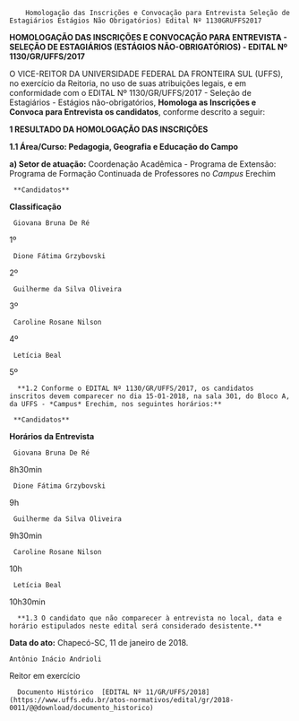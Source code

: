         Homologação das Inscrições e Convocação para Entrevista Seleção de Estagiários Estágios Não Obrigatórios) Edital Nº 1130GRUFFS2017  

**HOMOLOGAÇÃO DAS INSCRIÇÕES E CONVOCAÇÃO PARA ENTREVISTA - SELEÇÃO DE ESTAGIÁRIOS (ESTÁGIOS NÃO-OBRIGATÓRIOS) - EDITAL Nº 1130/GR/UFFS/2017**

  

 O VICE-REITOR DA UNIVERSIDADE FEDERAL DA FRONTEIRA SUL (UFFS), no exercício da Reitoria, no uso de suas atribuições legais, e em conformidade com o EDITAL Nº 1130/GR/UFFS/2017 - Seleção de Estagiários - Estágios não-obrigatórios, **Homologa as Inscrições e Convoca para Entrevista os candidatos**, conforme descrito a seguir:

  **1 RESULTADO DA HOMOLOGAÇÃO DAS INSCRIÇÕES**

 **1.1 Área/Curso: Pedagogia, Geografia e Educação do Campo**

 **a) Setor de atuação:** Coordenação Acadêmica - Programa de Extensão: Programa de Formação Continuada de Professores no *Campus* Erechim

     **Candidatos**

   **Classificação**

     Giovana Bruna De Ré

   1º

     Dione Fátima Grzybovski

   2º

     Guilherme da Silva Oliveira

   3º

     Caroline Rosane Nilson

   4º

     Letícia Beal

   5º

      **1.2 Conforme o EDITAL Nº 1130/GR/UFFS/2017, os candidatos inscritos devem comparecer no dia 15-01-2018, na sala 301, do Bloco A, da UFFS - *Campus* Erechim, nos seguintes horários:**

     **Candidatos**

   **Horários da Entrevista**

     Giovana Bruna De Ré

   8h30min

     Dione Fátima Grzybovski

   9h

     Guilherme da Silva Oliveira

   9h30min

     Caroline Rosane Nilson

   10h

     Letícia Beal

   10h30min

      **1.3 O candidato que não comparecer à entrevista no local, data e horário estipulados neste edital será considerado desistente.**

   **Data do ato:** Chapecó-SC, 11 de janeiro de 2018.   
 

    Antônio Inácio Andrioli   
 Reitor em exercício 

      Documento Histórico  [EDITAL Nº 11/GR/UFFS/2018](https://www.uffs.edu.br/atos-normativos/edital/gr/2018-0011/@@download/documento_historico)     
      